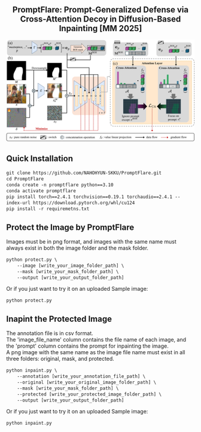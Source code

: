 <div align="center">
<h2> PromptFlare: Prompt-Generalized Defense via Cross-Attention Decoy in Diffusion-Based Inpainting [MM 2025]</h2>
</div>

![](media/teaser.png)

## Quick Installation
```
git clone https://github.com/NAHOHYUN-SKKU/PromptFlare.git
cd PromptFlare
conda create -n promptflare python==3.10
conda activate promptflare
pip install torch==2.4.1 torchvision==0.19.1 torchaudio==2.4.1 --index-url https://download.pytorch.org/whl/cu124
pip install -r requiremetns.txt
```

## Protect the Image by PromptFlare
Images must be in png format, and images with the same name must always exist in both the image folder and the mask folder.
```
python protect.py \
    --image [write_your_image_folder_path] \
    --mask [write_your_mask_folder_path] \
    --output [write_your_output_folder_path]
```
Or if you just want to try it on an uploaded Sample image:
```
python protect.py
```

## Inapint the Protected Image
The annotation file is in csv format.   
The 'image_file_name' column contains the file name of each image, and the 'prompt' column contains the prompt for inpainting the image.   
A png image with the same name as the image file name must exist in all three folders: original, mask, and protected.
```
python inpaint.py \
    --annotation [write_your_annotation_file_path] \
    --original [write_your_original_image_folder_path] \
    --mask [write_your_mask_folder_path] \
    --protected [write_your_protected_image_folder_path] \
    --output [write_your_output_folder_path]
```
Or if you just want to try it on an uploaded Sample image:
```
python inpaint.py
```

